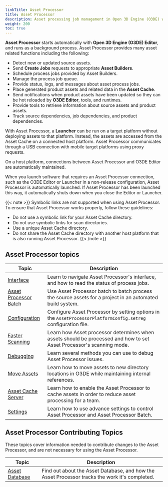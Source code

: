 ```yaml
---
linkTitle: Asset Processor
title: Asset Processor 
description: Asset processing job management in Open 3D Engine (O3DE) with Asset Processor.
weight: 200
toc: true
---
```


**Asset Processor** starts automatically with **Open 3D Engine (O3DE) Editor**, and runs as a background process. Asset Processor provides many asset related functions including the following:

* Detect new or updated source assets.
* Send **Create Jobs** requests to appropriate **Asset Builders**.
* Schedule process jobs provided by Asset Builders.
* Manage the process job queue.
* Provide status, logs, and messages about asset process jobs.
* Place generated product assets and related data in the **Asset Cache**.
* Send notifications when product assets have been updated so they can be hot reloaded by **O3DE Editor**, tools, and runtimes.
* Provide tools to retrieve information about source assets and product assets.
* Track source dependencies, job dependencies, and product dependencies.

With Asset Processor, a **Launcher** can be run on a target platform without deploying assets to that platform. Instead, the assets are accessed from the Asset Cache on a connected host platform. Asset Processor communicates through a USB connection with mobile target platforms using proxy requests.

On a host platform, connections between Asset Processor and O3DE Editor are automatically maintained.

When you launch software that requires an Asset Processor connection, such as the O3DE Editor or Launcher in a non-release configuration, Asset Processor is automatically launched. If Asset Processor has been launched this way, it automatically shuts down when you close the Editor or Launcher.

{{< note >}}
Symbolic links are not supported when using Asset Processor. To ensure that Asset Processor works properly, follow these guidelines:

* Do not use a symbolic link for your Asset Cache directory.
* Do not use symbolic links for scan directories.
* Use a unique Asset Cache directory.
* Do not share the Asset Cache directory with another host platform that is also running Asset Processor.
{{< /note >}}

## Asset Processor topics

| Topic | Description |
| - | - |
| [Interface](interface) | Learn to navigate Asset Processor's interface, and how to read the status of process jobs. |
| [Asset Processor Batch](asset-processor-batch) | Use Asset Processor batch to batch process the source assets for a project in an automated build system. |
| [Configuration](configuration) | Configure Asset Processor by setting options in the `AssetProcessorPlatformConfig.setreg` configuration file. |
| [Faster Scanning](faster-scanning) | Learn how Asset processor determines when assets should be processed and how to set Asset Processor's scanning mode. |
| [Debugging](debugging) | Learn several methods you can use to debug Asset Processor issues. |
| [Move Assets](move-assets) | Learn how to move assets to new directory locations in O3DE while maintaining internal references. |
| [Asset Cache Server](asset-cache-server) | Learn how to enable the Asset Processor to cache assets in order to reduce asset processing for a team. |
| [Settings](settings) | Learn how to use advance settings to control Asset Processor and Asset Processor Batch. |

## Asset Processor Contributing Topics 

These topics cover information needed to contribute changes to the Asset Processor, and are not necessary for using the Asset Processor.

| Topic | Description |
| - | - |
| [Asset Database](asset-database) | Find out about the Asset Database, and how the Asset Processor tracks the work it's completed. |